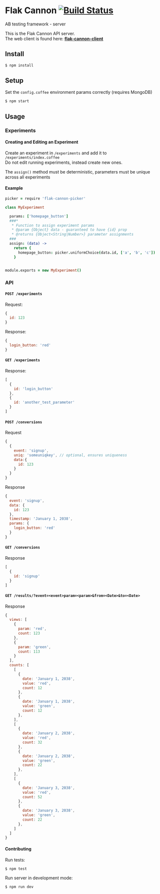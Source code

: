 # Flak Cannon [![Build Status](https://drone.io/github.com/Zolmeister/flak-cannon/status.png)](https://drone.io/github.com/Zolmeister/flak-cannon/latest)

AB testing framework - server

This is the Flak Cannon API server.  
The web client is found here:  **[flak-cannon-client](https://github.com/claydotio/flak-cannon-client)**

## Install

```sh
$ npm install
```

## Setup

Set the `config.coffee` environment params correctly (requires MongoDB)

```sh
$ npm start
```


## Usage

### Experiments

#### Creating and Editing an Experiment

Create an experiment in `/experiments` and add it to `/experiments/index.coffee`  
Do not edit running experiments, instead create new ones.

The `assign()` method must be deterministic, parameters must be unique across all experiments

#### Example

```coffee
picker = require 'flak-cannon-picker'

class MyExperiment

  params: ['homepage_button']
  ###*
   * Function to assign experiment params
   * @param {Object} data - guaranteed to have {id} prop
   * @returns {Object<String|Number>} parameter assignments
  ###
  assign: (data) ->
    return {
      homepage_button: picker.uniformChoice(data.id, ['a', 'b', 'c'])
    }


module.exports = new MyExperiment()
```

### API

#### `POST /experiments`

Request:

```js
{
  id: 123
}
```

Response:

```js
{
  login_button: 'red'
}
```

#### `GET /experiments`

Response:

```js
[
  {
    id: 'login_button'
  },
  {
    id: 'another_test_parameter'
  }
]
```

#### `POST /conversions`

Request

```js
{
  {
    event: 'signup',
    uniq: 'someuniqkey', // optional, ensures uniqueness
    data:{
      id: 123
    }
  }
}
```

Response

```js
{
  event: 'signup',
  data: {
    id: 123
  },
  timestamp: 'January 1, 2038',
  params: {
    login_button: 'red'
  }
}
```

#### `GET /conversions`

Response

```js
[
  {
    id: 'signup'
  }
]
```

#### `GET /results/?event=<event>param=<param>&from=<Date>&to=<Date>`

Response

```js
{
  views: [
    {
      param: 'red',
      count: 123
    },
    {
      param: 'green',
      count: 113
    }
  ],
  counts: [
    [
      {
        date: 'January 1, 2038',
        value: 'red',
        count: 12
      },
      {
        date: 'January 1, 2038',
        value: 'green',
        count: 12
      },
    ],
    [
      {
        date: 'January 2, 2038',
        value: 'red',
        count: 32
      },
      {
        date: 'January 2, 2038',
        value: 'green',
        count: 22
      },
    ],
    [
      {
        date: 'January 3, 2038',
        value: 'red',
        count: 52
      },
      {
        date: 'January 3, 2038',
        value: 'green',
        count: 22
      },
    ]
  ]
}
```

#### Contributing

Run tests:

```sh
$ npm test
```

Run server in development mode:

```sh
$ npm run dev
```
